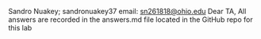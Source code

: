Sandro Nuakey; sandronuakey37
email: sn261818@ohio.edu
Dear TA, All answers are recorded in the answers.md file located in the GitHub repo for this lab
